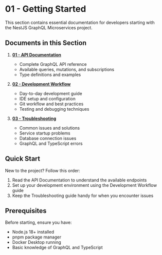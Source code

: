 # 01 - Getting Started

This section contains essential documentation for developers starting with the NestJS GraphQL Microservices project.

## Documents in this Section

1. **[01 - API Documentation](./01-api-documentation.md)**
   - Complete GraphQL API reference
   - Available queries, mutations, and subscriptions
   - Type definitions and examples

2. **[02 - Development Workflow](./02-development-workflow.md)**
   - Day-to-day development guide
   - IDE setup and configuration
   - Git workflow and best practices
   - Testing and debugging techniques

3. **[03 - Troubleshooting](./03-troubleshooting.md)**
   - Common issues and solutions
   - Service startup problems
   - Database connection issues
   - GraphQL and TypeScript errors

## Quick Start

New to the project? Follow this order:

1. Read the API Documentation to understand the available endpoints
2. Set up your development environment using the Development Workflow guide
3. Keep the Troubleshooting guide handy for when you encounter issues

## Prerequisites

Before starting, ensure you have:
- Node.js 18+ installed
- pnpm package manager
- Docker Desktop running
- Basic knowledge of GraphQL and TypeScript